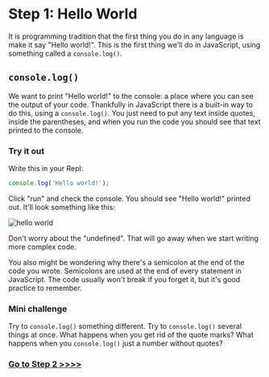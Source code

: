 # Step 1: Hello World

It is programming tradition that the first thing you do in any language is make it say "Hello world!". This is the first thing we'll do in JavaScript, using something called a `console.log()`.

## `console.log()`

We want to print "Hello world!" to the console: a place where you can see the output of your code. Thankfully in JavaScript there is a built-in way to do this, using a `console.log()`. You just need to put any text inside quotes, inside the parentheses, and when you run the code you should see that text printed to the console.

### Try it out

Write this in your Repl:

```js
console.log('Hello world!');
```

Click "run" and check the console. You should see "Hello world!" printed out. It'll look something like this:

![hello world](https://cloud.githubusercontent.com/assets/10683087/19825443/3276db48-9d71-11e6-931f-440088befb0e.png)

Don't worry about the "undefined". That will go away when we start writing more complex code.

You also might be wondering why there's a semicolon at the end of the code you wrote. Semicolons are used at the end of every statement in JavaScript. The code usually won't break if you forget it, but it's good practice to remember.

### Mini challenge

Try to `console.log()` something different. Try to `console.log()` several things at once. What happens when you get rid of the quote marks? What happens when you `console.log()` just a number without quotes?

### [Go to Step 2 >>>>](https://github.com/node-girls/beginners-javascript/blob/master/step02.md)
